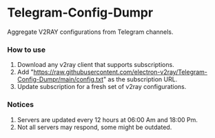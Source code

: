 # Telegram-Config-Dumpr
Aggregate V2RAY configurations from Telegram channels.


### How to use

1. Download any v2ray client that supports subscriptions.
2. Add "https://raw.githubusercontent.com/electron-v2ray/Telegram-Config-Dumpr/main/config.txt" as the subscription URL.
3. Update subscription for a fresh set of v2ray configurations.

### Notices

1. Servers are updated every 12 hours at 06:00 Am and 18:00 Pm.
2. Not all servers may respond, some might be outdated.
